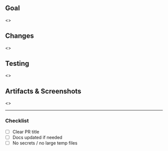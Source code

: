 ## Goal
<>

## Changes
<>

## Testing
<>

## Artifacts & Screenshots
<>

---
### Checklist
- [ ] Clear PR title
- [ ] Docs updated if needed
- [ ] No secrets / no large temp files
